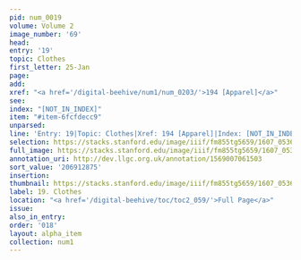 ```yaml
---
pid: num_0019
volume: Volume 2
image_number: '69'
head:
entry: '19'
topic: Clothes
first_letter: 25-Jan
page:
add:
xref: "<a href='/digital-beehive/num1/num_0203/'>194 [Apparel]</a>"
see:
index: "[NOT_IN_INDEX]"
item: "#item-6fcfdecc9"
unparsed:
line: 'Entry: 19|Topic: Clothes|Xref: 194 [Apparel]|Index: [NOT_IN_INDEX]|#item-6fcfdecc9'
selection: https://stacks.stanford.edu/image/iiif/fm855tg5659/1607_0536/326,2875,3021,366/full/0/default.jpg
full_image: https://stacks.stanford.edu/image/iiif/fm855tg5659/1607_0536/full/full/0/default.jpg
annotation_uri: http://dev.llgc.org.uk/annotation/1569007061503
sort_value: '206912875'
insertion:
thumbnail: https://stacks.stanford.edu/image/iiif/fm855tg5659/1607_0536/326,2875,600,180/250,/0/default.jpg
label: 19. Clothes
location: "<a href='/digital-beehive/toc/toc2_059/'>Full Page</a>"
issue:
also_in_entry:
order: '018'
layout: alpha_item
collection: num1
---
```

